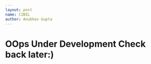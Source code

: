 ```yaml
---
layout: post
name: CIBIL
author: Anubhav Gupta
---
```

<h1>OOps Under Development  Check back later:)</h1>